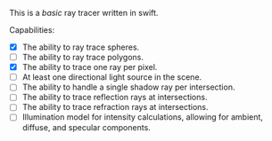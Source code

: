 This is a _basic_ ray tracer written in swift.

Capabilities:
- [x] The ability to ray trace spheres.
- [ ] The ability to ray trace polygons.
- [x] The ability to trace one ray per pixel.
- [ ] At least one directional light source in the scene.
- [ ] The ability to handle a single shadow ray per intersection.
- [ ] The ability to trace reflection rays at intersections.
- [ ] The ability to trace refraction rays at intersections.
- [ ] Illumination model for intensity calculations, allowing for ambient, diffuse, and specular components.
